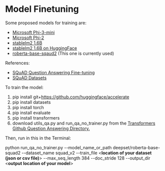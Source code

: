 # Model Finetuning

Some proposed models for training are:
* [Microsoft Phi-3-mini](https://huggingface.co/microsoft/Phi-3-mini-4k-instruct)
* [Microsoft Phi-2](https://ollama.com/library/phi)
* [stablelm2 1.6B](https://ollama.com/library/stablelm2:1.6b)
* [stablelm2 1.6B on HuggingFace](https://huggingface.co/stabilityai/stablelm-2-1_6b)
* [roberta-base-sqaud2](https://huggingface.co/deepset/roberta-base-squad2) (This one is currently used)

References:

* [SQuAD Question Answering Fine-tuning](https://github.com/huggingface/transformers/tree/v4.37.0/examples/pytorch/question-answering)
* [SQuAD Datasets](https://www.tensorflow.org/datasets/catalog/squad)



To train the model:  

1. pip install git+https://github.com/huggingface/accelerate
2. pip install datasets
3. pip install torch
4. pip install evaluate
5. pip install transformers
6. download utils_qa.py and run_qa_no_trainer.py from the [Transformers Github Question Answering Directory.](https://github.com/huggingface/transformers/tree/v4.37.0/examples/pytorch/question-answering)


Then, run in this in the Terminal:

python run_qa_no_trainer.py --model_name_or_path deepset/roberta-base-squad2 --dataset_name squad_v2 --train_file <**location of your dataset (json or csv file)**> --max_seq_length 384 --doc_stride 128 --output_dir <**output location of your model**>
